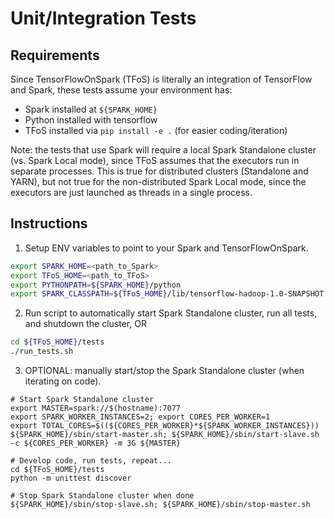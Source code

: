 # Unit/Integration Tests

## Requirements

Since TensorFlowOnSpark (TFoS) is literally an integration of TensorFlow and Spark, these tests assume your environment has:
- Spark installed at `${SPARK_HOME}`
- Python installed with tensorflow
- TFoS installed via `pip install -e .` (for easier coding/iteration)

Note: the tests that use Spark will require a local Spark Standalone cluster (vs. Spark Local mode), since TFoS assumes that the executors run in separate processes.  This is true for distributed clusters (Standalone and YARN), but not true for the non-distributed Spark Local mode, since the executors are just launched as threads in a single process.

## Instructions

1. Setup ENV variables to point to your Spark and TensorFlowOnSpark.
```bash
export SPARK_HOME=<path_to_Spark>
export TFoS_HOME=<path_to_TFoS>
export PYTHONPATH=${SPARK_HOME}/python
export SPARK_CLASSPATH=${TFoS_HOME}/lib/tensorflow-hadoop-1.0-SNAPSHOT.jar
```
2. Run script to automatically start Spark Standalone cluster, run all tests, and shutdown the cluster, OR
```bash
cd ${TFoS_HOME}/tests
./run_tests.sh
```
3. OPTIONAL: manually start/stop the Spark Standalone cluster (when iterating on code).
```
# Start Spark Standalone cluster
export MASTER=spark://$(hostname):7077
export SPARK_WORKER_INSTANCES=2; export CORES_PER_WORKER=1
export TOTAL_CORES=$((${CORES_PER_WORKER}*${SPARK_WORKER_INSTANCES}))
${SPARK_HOME}/sbin/start-master.sh; ${SPARK_HOME}/sbin/start-slave.sh -c ${CORES_PER_WORKER} -m 3G ${MASTER}

# Develop code, run tests, repeat...
cd ${TFoS_HOME}/tests
python -m unittest discover

# Stop Spark Standalone cluster when done
${SPARK_HOME}/sbin/stop-slave.sh; ${SPARK_HOME}/sbin/stop-master.sh
```
